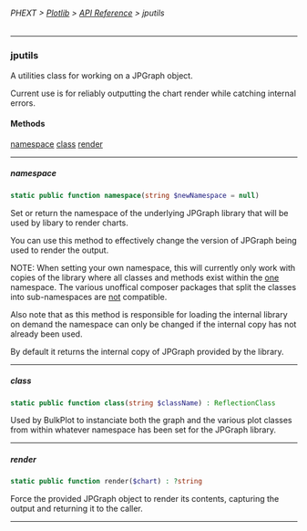 ###### PHEXT > [Plotlib](../README.md) > [API Reference](index.md) > jputils
------
### jputils
A utilities class for working on a JPGraph object.

Current use is for reliably outputting the chart render while catching internal errors.
#### Methods
[namespace](#namespace)
[class](#class)
[render](#render)

------
##### namespace
```php
static public function namespace(string $newNamespace = null) 
```
Set or return the namespace of the underlying JPGraph library that will be used by libary to render charts.

You can use this method to effectively change the version of JPGraph being used to render the output.

NOTE: When setting your own namespace, this will currently only work with copies of the library where all classes and methods exist within the <u>one</u> namespace. The various unoffical composer packages that split the classes into sub-namespaces are <u>not</u> compatible.

Also note that as this method is responsible for loading the internal library on demand the namespace can only be changed if the internal copy has not already been used.

By default it returns the internal copy of JPGraph provided by the library.


------
##### class
```php
static public function class(string $className) : ReflectionClass
```
Used by BulkPlot to instanciate both the graph and the various plot classes from within whatever namespace has been set for the JPGraph library.


------
##### render
```php
static public function render($chart) : ?string
```
Force the provided JPGraph object to render its contents, capturing the output and returning it to the caller.


------
